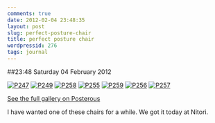 ```yaml
---
comments: true
date: 2012-02-04 23:48:35
layout: post
slug: perfect-posture-chair
title: perfect posture chair
wordpressid: 276
tags: journal
---
```


##23:48 Saturday 04 February 2012

[![P247](http://getfile1.posterous.com/getfile/files.posterous.com/thunderrabbit/jjnhwxgdJowguogxlDckjvInHftCHemFlIgxJoqxrucxBqaFJpAmFjxwiufr/p247.jpg.scaled500.jpg)](http://getfile8.posterous.com/getfile/files.posterous.com/thunderrabbit/jjnhwxgdJowguogxlDckjvInHftCHemFlIgxJoqxrucxBqaFJpAmFjxwiufr/p247.jpg.scaled1000.jpg) [![P249](http://getfile6.posterous.com/getfile/files.posterous.com/thunderrabbit/rrbkbqoqujmmfxyAFjlmseanbzidsJJGmnuuHsmasgatIgHkglEmwtGAmGzy/p249.jpg.scaled500.jpg)](http://getfile1.posterous.com/getfile/files.posterous.com/thunderrabbit/rrbkbqoqujmmfxyAFjlmseanbzidsJJGmnuuHsmasgatIgHkglEmwtGAmGzy/p249.jpg.scaled1000.jpg) [![P258](http://getfile1.posterous.com/getfile/files.posterous.com/thunderrabbit/nbygtjdbvrjltlpfDCpacfoFhsEqkmCudHDomFFqaDBzddjxFlupnaipgGrc/p258.jpg.scaled500.jpg)](http://getfile4.posterous.com/getfile/files.posterous.com/thunderrabbit/nbygtjdbvrjltlpfDCpacfoFhsEqkmCudHDomFFqaDBzddjxFlupnaipgGrc/p258.jpg.scaled1000.jpg) [![P255](http://getfile3.posterous.com/getfile/files.posterous.com/thunderrabbit/thkBxqsexmJJopsEjetxrHsvHFcvrbAAnHdlyaDsEofggdykvEJwjBquAjxJ/p255.jpg.scaled500.jpg)](http://getfile9.posterous.com/getfile/files.posterous.com/thunderrabbit/thkBxqsexmJJopsEjetxrHsvHFcvrbAAnHdlyaDsEofggdykvEJwjBquAjxJ/p255.jpg.scaled1000.jpg) [![P259](http://getfile3.posterous.com/getfile/files.posterous.com/thunderrabbit/hFqwJgdoovvwamEdlbHiCHIrlvFoussGzuamvmbdsaGHpijrDpxbenrwpFoJ/p259.jpg.scaled500.jpg)](http://getfile1.posterous.com/getfile/files.posterous.com/thunderrabbit/hFqwJgdoovvwamEdlbHiCHIrlvFoussGzuamvmbdsaGHpijrDpxbenrwpFoJ/p259.jpg.scaled1000.jpg) [![P256](http://getfile6.posterous.com/getfile/files.posterous.com/thunderrabbit/JgmFGiklnwdEjlqpeqzxhjCudlEqHrdzjwxvcintrjkxElaocoECDrgfeckh/p256.jpg.scaled500.jpg)](http://getfile4.posterous.com/getfile/files.posterous.com/thunderrabbit/JgmFGiklnwdEjlqpeqzxhjCudlEqHrdzjwxvcintrjkxElaocoECDrgfeckh/p256.jpg.scaled1000.jpg) [![P257](http://getfile6.posterous.com/getfile/files.posterous.com/thunderrabbit/JAHfHoFHDtjbxEtwyJbClsBpEidbdyCrtmHzJpyitkwrByHDIAJbdpEzspDH/p257.jpg.scaled500.jpg)](http://getfile2.posterous.com/getfile/files.posterous.com/thunderrabbit/JAHfHoFHDtjbxEtwyJbClsBpEidbdyCrtmHzJpyitkwrByHDIAJbdpEzspDH/p257.jpg.scaled1000.jpg)

[See the full gallery on Posterous](http://stream.robnugen.com/perfect-posture-chair)

I have wanted one of these chairs for a while.   We got it today at Nitori.
